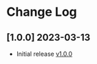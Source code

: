 # Change Log

## [1.0.0] 2023-03-13

- Initial release [v1.0.0](https://github.com/konstantait/flask.git)
